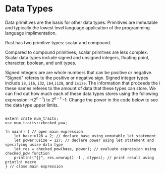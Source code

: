 # Data Types

Data primitives are the basis for other data types. Primitives are immutable and typically the lowest level language application of the programming language implimentation.

Rust has two primitive types: scalar and compound.

Compared to compound primitives, scalar primitves are less complex. Scalar data types include signed and unsigned integers, floating point, character, boolean, and unit types.

Signed integers are are whole numbers that can be positive or negative. "Signed" referes to the positive or negative sign. Signed integer types include `i8`, `i16`, `i32`, `i64`,`i128`, and `isize`. The information that proceeds the i these names referes to the amount of data that these types can store. We can find out how much each of these data types stores using the following expression: -(2<sup>n - 1</sup>) to 2<sup>n -
1</sup> -1. Change the power in the code below to see the data type upper limits.

```rust,editable

extern crate num_traits;
use num_traits::checked_pow;

fn main() { // open main expression
    let base:u128 = 2; // declare base using unmutable let statement 
    let power:usize = 127; // declare power using let statement and specifying usize data type
    let res = checked_pow(base, power); // evaluate expression using checked_pow function
    println!("{}", res.unwrap() -1 , dtypes); // print result using println! macro
} // close main expression

```
